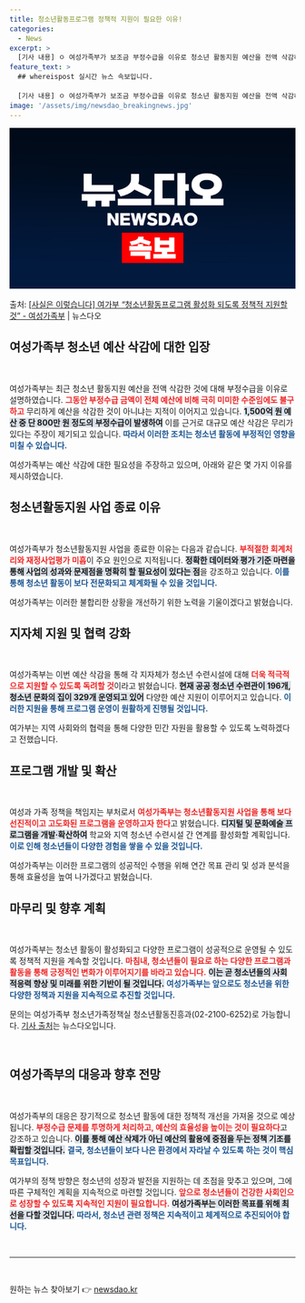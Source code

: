 ```yaml
---
title: 청소년활동프로그램 정책적 지원이 필요한 이유!
categories:
  - News
excerpt: >
  [기사 내용] ㅇ 여성가족부가 보조금 부정수급을 이유로 청소년 활동지원 예산을 전액 삭감하였으나 지난 4년간…
feature_text: >
  ## whereispost 실시간 뉴스 속보입니다.

  [기사 내용] ㅇ 여성가족부가 보조금 부정수급을 이유로 청소년 활동지원 예산을 전액 삭감하였으나 지난 4년간…
image: '/assets/img/newsdao_breakingnews.jpg'
---
```


![뉴스다오 속보](/assets/img/newsdao_breakingnews.jpg)

<p>출처: <a href="https://newsdao.kr/2616" rel="dofollow">[사실은 이렇습니다] 여가부 “청소년활동프로그램 활성화 되도록 정책적 지원할 것” - 여성가족부</a> | 뉴스다오</p>

<h2 data-ke-size="size26">여성가족부 청소년 예산 삭감에 대한 입장</h2>

<p data-ke-size="size16">&nbsp;</p>

여성가족부는 최근 청소년 활동지원 예산을 전액 삭감한 것에 대해 부정수급을 이유로 설명하였습니다. <b><span style="color: #ee2323;">그동안 부정수급 금액이 전체 예산에 비해 극히 미미한 수준임에도 불구하고</span></b> 무리하게 예산을 삭감한 것이 아니냐는 지적이 이어지고 있습니다. <b><span style="background-color: #21538527;">1,500억 원 예산 중 단 800만 원 정도의 부정수급이 발생하여</span></b> 이를 근거로 대규모 예산 삭감은 무리가 있다는 주장이 제기되고 있습니다. <b><span style="color: #1a5490;">따라서 이러한 조치는 청소년 활동에 부정적인 영향을 미칠 수 있습니다.</span></b>

여성가족부는 예산 삭감에 대한 필요성을 주장하고 있으며, 아래와 같은 몇 가지 이유를 제시하였습니다. 

<h2 data-ke-size="size26">청소년활동지원 사업 종료 이유</h2>

<p data-ke-size="size16">&nbsp;</p>

여성가족부가 청소년활동지원 사업을 종료한 이유는 다음과 같습니다. <b><span style="color: #ee2323;">부적절한 회계처리와 재정사업평가 미흡</span></b>이 주요 원인으로 지적됩니다. <b><span style="background-color: #21538527;">정확한 데이터와 평가 기준 마련을 통해 사업의 성과와 문제점을 명확히 할 필요성이 있다는 점</span></b>을 강조하고 있습니다. <b><span style="color: #1a5490;">이를 통해 청소년 활동이 보다 전문화되고 체계화될 수 있을 것입니다.</span></b>

여성가족부는 이러한 불합리한 상황을 개선하기 위한 노력을 기울이겠다고 밝혔습니다. 

<h2 data-ke-size="size26">지자체 지원 및 협력 강화</h2>

<p data-ke-size="size16">&nbsp;</p>

여성가족부는 이번 예산 삭감을 통해 각 지자체가 청소년 수련시설에 대해 <b><span style="color: #ee2323;">더욱 적극적으로 지원할 수 있도록 독려할 것</span></b>이라고 밝혔습니다. <b><span style="background-color: #21538527;">현재 공공 청소년 수련관이 196개, 청소년 문화의 집이 329개 운영되고 있어</span></b> 다양한 예산 지원이 이루어지고 있습니다. <b><span style="color: #1a5490;">이러한 지원을 통해 프로그램 운영이 원활하게 진행될 것입니다.</span></b>

여가부는 지역 사회와의 협력을 통해 다양한 민간 자원을 활용할 수 있도록 노력하겠다고 전했습니다. 

<h2 data-ke-size="size26">프로그램 개발 및 확산</h2>

<p data-ke-size="size16">&nbsp;</p>

여성과 가족 정책을 책임지는 부처로서 <b><span style="color: #ee2323;">여성가족부는 청소년활동지원 사업을 통해 보다 선진적이고 고도화된 프로그램을 운영하고자 한다</span></b>고 밝혔습니다. <b><span style="background-color: #21538527;">디지털 및 문화예술 프로그램을 개발·확산하여</span></b> 학교와 지역 청소년 수련시설 간 연계를 활성화할 계획입니다. <b><span style="color: #1a5490;">이로 인해 청소년들이 다양한 경험을 쌓을 수 있을 것입니다.</span></b>

여성가족부는 이러한 프로그램의 성공적인 수행을 위해 연간 목표 관리 및 성과 분석을 통해 효율성을 높여 나가겠다고 밝혔습니다.

<h2 data-ke-size="size26">마무리 및 향후 계획</h2>

<p data-ke-size="size16">&nbsp;</p>

여성가족부는 청소년 활동이 활성화되고 다양한 프로그램이 성공적으로 운영될 수 있도록 정책적 지원을 계속할 것입니다. <b><span style="color: #ee2323;">마침내, 청소년들이 필요로 하는 다양한 프로그램과 활동을 통해 긍정적인 변화가 이루어지기를 바라고 있습니다.</span></b> <b><span style="background-color: #21538527;">이는 곧 청소년들의 사회 적응력 향상 및 미래를 위한 기반이 될 것입니다.</span></b> <b><span style="color: #1a5490;">여성가족부는 앞으로도 청소년을 위한 다양한 정책과 지원을 지속적으로 추진할 것입니다.</span></b>

문의는 여성가족부 청소년가족정책실 청소년활동진흥과(02-2100-6252)로 가능합니다. <a href="https://newsdao.kr/2616">기사 출처</a>는 뉴스다오입니다. 

<p data-ke-size="size16">&nbsp;</p>

<h2 data-ke-size="size26">여성가족부의 대응과 향후 전망</h2>

<p data-ke-size="size16">&nbsp;</p>

여성가족부의 대응은 장기적으로 청소년 활동에 대한 정책적 개선을 가져올 것으로 예상됩니다. <b><span style="color: #ee2323;">부정수급 문제를 투명하게 처리하고, 예산의 효율성을 높이는 것이 필요하다</span></b>고 강조하고 있습니다. <b><span style="background-color: #21538527;">이를 통해 예산 삭제가 아닌 예산의 활용에 중점을 두는 정책 기조를 확립할 것입니다.</span></b> <b><span style="color: #1a5490;">결국, 청소년들이 보다 나은 환경에서 자라날 수 있도록 하는 것이 핵심 목표입니다.</span></b>

여가부의 정책 방향은 청소년의 성장과 발전을 지원하는 데 초점을 맞추고 있으며, 그에 따른 구체적인 계획을 지속적으로 마련할 것입니다. <b><span style="color: #ee2323;">앞으로 청소년들이 건강한 사회인으로 성장할 수 있도록 지속적인 지원이 필요합니다.</span></b> <b><span style="background-color: #21538527;">여성가족부는 이러한 목표를 위해 최선을 다할 것입니다.</span></b> <b><span style="color: #1a5490;">따라서, 청소년 관련 정책은 지속적이고 체계적으로 추진되어야 합니다.</span></b>

<p data-ke-size="size16">&nbsp;</p>

<hr>

<p data-ke-size="size16">&nbsp;</p> 

원하는 뉴스 찾아보기 👉 <a href="https://newsdao.kr" rel="dofollow">newsdao.kr</a>


